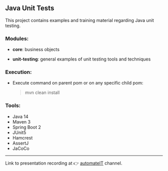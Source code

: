 ## Java Unit Tests

This project contains examples and training material regarding Java unit testing.

### Modules: 

- **core**: business objects

- **unit-testing**: general examples of unit testing tools and techniques

### Execution:

 - Execute command on parent pom or on any specific child pom: 
 
    > mvn clean install
 
### Tools:

 - Java 14
 - Maven 3
 - Spring Boot 2
 - JUnit5
 - Hamcrest
 - AssertJ
 - JaCoCo
 
 ---

Link to presentation recording at 👉 [automateIT](https://youtu.be/Yi0dqrbEVRs) channel.
